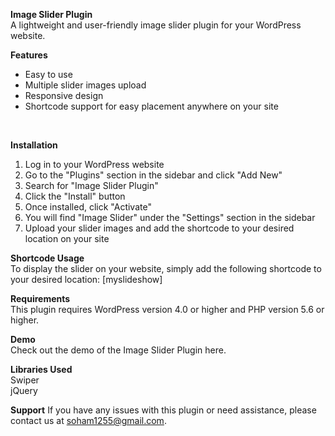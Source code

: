 **Image Slider Plugin**
<br>A lightweight and user-friendly image slider plugin for your WordPress website.

**Features**
<ul><li>Easy to use</li>
<li>Multiple slider images upload</li>
<li>Responsive design</li>
<li>Shortcode support for easy placement anywhere on your site</li></ul>
<br>

**Installation**
 <ol><li>Log in to your WordPress website</li>
<li>Go to the "Plugins" section in the sidebar and click "Add New"</li>
<li>Search for "Image Slider Plugin"</li>
<li>Click the "Install" button</li>
<li>Once installed, click "Activate"</li>
<li>You will find "Image Slider" under the "Settings" section in the sidebar</li>
 <li>Upload your slider images and add the shortcode to your desired location on your site</li></ol>

**Shortcode Usage**<br>
To display the slider on your website, simply add the following shortcode to your desired location:
[myslideshow]

**Requirements**<br>
This plugin requires WordPress version 4.0 or higher and PHP version 5.6 or higher.

**Demo**<br>
Check out the demo of the Image Slider Plugin here.

**Libraries Used**
<br>Swiper<br>
jQuery<br>

**Support**
If you have any issues with this plugin or need assistance, please contact us at soham1255@gmail.com.
